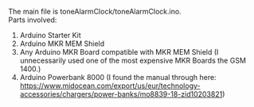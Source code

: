 The main file is toneAlarmClock/toneAlarmClock.ino.  
Parts involved:  
1.  Arduino Starter Kit
2.  Arduino MKR MEM Shield
3.  Any Arduino MKR Board compatible with MKR MEM Shield (I unnecessarily used one of the most expensive MKR Boards the GSM 1400.)
4.  Arduino Powerbank 8000 (I found the manual through here: https://www.midocean.com/export/us/eur/technology-accessories/chargers/power-banks/mo8839-18-zid10203821)

